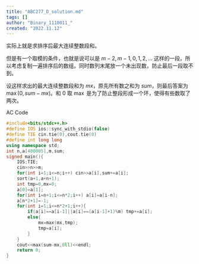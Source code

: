 ```yaml
---
title: "ABC277_D_solution.md"
tags: []
author: "Binary_1110011_"
created: "2022.11.12"
---
```


实际上就是求排序后最大连续整数段和。

但是有一个取模的条件，也就是说可以是 $m-2,m-1,0,1,2,\dots$ 这样的一段，所以考虑复制一遍排序后的数组。同时数列末尾放一个未出现数，防止最后一段取不到。

设这样求出的最大连续整数段和为 $mx$，原先所有数之和为 $sum$，则最后答案为 $\max(0,sum-mx)$。和 $0$ 取 $\max$ 是为了防止整段形成一个环，使得有些数取了两次。

AC Code

```c++
#include<bits/stdc++.h>
#define IOS ios::sync_with_stdio(false)
#define TIE cin.tie(0),cout.tie(0)
#define int long long
using namespace std;
int n,a[400005],m,sum;
signed main(){
	IOS;TIE;
	cin>>n>>m;
	for(int i=1;i<=n;i++) cin>>a[i],sum+=a[i];
	sort(a+1,a+n+1);
	int tmp=0,mx=0;
	a[0]=a[1];
	for(int i=n+1;i<=n*2;i++) a[i]=a[i-n];
	a[n*2+1]=-1;
	for(int i=1;i<=n*2+1;i++){
		if(a[i]==a[i-1]||a[i]==(a[i-1]+1)%m) tmp+=a[i];
		else{
			mx=max(mx,tmp);
			tmp=a[i];
		}
	}
	cout<<max(sum-mx,0ll)<<endl;
	return 0;
} 

```